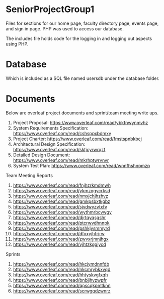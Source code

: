 # SeniorProjectGroup1
Files for sections for our home page, faculty directory page, events page, and sign in page. 
PHP was used to access our database. 

The includes file holds code for the logging in and logging out aspects using PHP.
# Database
Which is included as a SQL file named usersdb under the database folder.

# Documents
Below are overleaf project documents and sprint/team meeting write ups. 
1. Project Proposal: https://www.overleaf.com/read/ybkfnwynmvhz
2. System Requirements Specification: https://www.overleaf.com/read/cshsppxbdmxy
3. Project Charter: https://www.overleaf.com/read/fmstspnbkbcj
4. Architectural Design Specification: https://www.overleaf.com/read/sktjcyrwrqzf
5. Detailed Design Document: https://www.overleaf.com/read/mkrhptwrvnvr
6. System Test Plan: https://www.overleaf.com/read/wnnfhshnpmzp

Team Meeting Reports
1. https://www.overleaf.com/read/fnjhzrkmdmwh
3. https://www.overleaf.com/read/ykmzqgycrksd
4. https://www.overleaf.com/read/nmxjchjhzhvz
5. https://www.overleaf.com/read/gmkpsbxtkgbz
6. https://www.overleaf.com/read/sjvdwyzvtxfv
7. https://www.overleaf.com/read/wythmrbcvwgy
8. https://www.overleaf.com/read/djrtqyqsgshr
9. https://www.overleaf.com/read/ptcrwvdhnnpk
10. https://www.overleaf.com/read/pshkjysmmyrd
11. https://www.overleaf.com/read/dfxxyjhfrjrw
12. https://www.overleaf.com/read/zwvxrjmnjhgx
13. https://www.overleaf.com/read/vjhtzkggjvcd


Sprints
1. https://www.overleaf.com/read/hkcjymdnnfdb
2. https://www.overleaf.com/read/nkcmrybkxvqd
3. https://www.overleaf.com/read/hhtyskvgfxqh
4. https://www.overleaf.com/read/bnbjjhvzwpfr
5. https://www.overleaf.com/read/qpscqkpmtknn
6. https://www.overleaf.com/read/scrwgqdzwnrz
